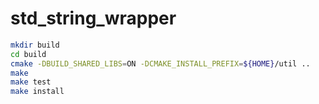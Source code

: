 # std_string_wrapper

```bash
mkdir build
cd build
cmake -DBUILD_SHARED_LIBS=ON -DCMAKE_INSTALL_PREFIX=${HOME}/util ..
make
make test
make install
```
